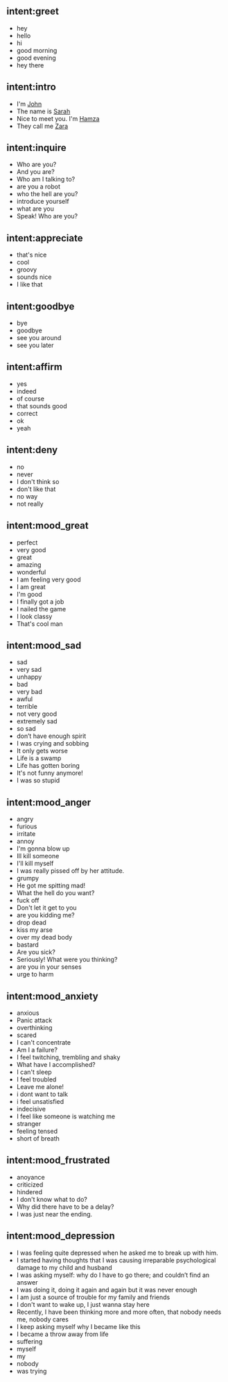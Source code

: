## intent:greet
- hey
- hello
- hi
- good morning
- good evening
- hey there

## intent:intro
- I'm [John](name)
- The name is [Sarah](name)
- Nice to meet you. I'm [Hamza](name)
- They call me [Zara](name)

## intent:inquire
- Who are you?
- And you are?
- Who am I talking to?
- are you a robot
- who the hell are you?
- introduce yourself
- what are you
- Speak! Who are you?

## intent:appreciate
- that's nice
- cool
- groovy
- sounds nice
- I like that

## intent:goodbye
- bye
- goodbye
- see you around
- see you later

## intent:affirm
- yes
- indeed
- of course
- that sounds good
- correct
- ok
- yeah

## intent:deny
- no
- never
- I don't think so
- don't like that
- no way
- not really

## intent:mood_great
- perfect
- very good
- great
- amazing
- wonderful
- I am feeling very good
- I am great
- I'm good
- I finally got a job
- I nailed the game
- I look classy
- That's cool man

## intent:mood_sad
- sad
- very sad
- unhappy
- bad
- very bad
- awful
- terrible
- not very good
- extremely sad
- so sad
- don’t have enough spirit
- I was crying and sobbing
- It only gets worse
- Life is a swamp
- Life has gotten boring
- It's not funny anymore!
- I was so stupid

## intent:mood_anger
- angry
- furious
- irritate
- annoy
- I'm gonna blow up
- Ill kill someone
- I'll kill myself
- I was really pissed off by her attitude.
- grumpy
- He got me spitting mad!
- What the hell do you want?
- fuck off
- Don't let it get to you
- are you kidding me?
- drop dead
- kiss my arse
- over my dead body
- bastard
- Are you sick?
- Seriously! What were you thinking?
- are you in your senses
- urge to harm

## intent:mood_anxiety
- anxious
- Panic attack
- overthinking
- scared
- I can't concentrate
- Am I a failure?
- I feel twitching, trembling and shaky
- What have I accomplished?
- I can't sleep
- I feel troubled
- Leave me alone!
- i dont want to talk
- i feel unsatisfied
- indecisive
- I feel like someone is watching me
- stranger
- feeling tensed
- short of breath

## intent:mood_frustrated
- anoyance
- criticized
- hindered
- I don't know what to do?
- Why did there have to be a delay?
- I was just near the ending.

## intent:mood_depression
- I was feeling quite depressed when he asked me to break up with him.
- I started having thoughts that I was causing irreparable psychological damage to my child and husband
- I was asking myself: why do I have to go there; and couldn’t find an answer
- I was doing it, doing it again and again but it was never enough
- I am just a source of trouble for my family and friends
- I don't want to wake up, I just wanna stay here
- Recently, I have been thinking more and more often, that nobody needs me, nobody cares
- I keep asking myself why I became like this
- I became a throw away from life
- suffering
- myself
- my
- nobody
- was trying